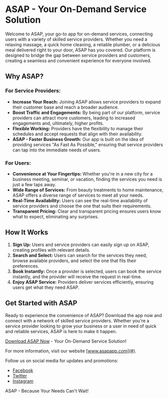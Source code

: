 # ASAP - Your On-Demand Service Solution

Welcome to ASAP, your go-to app for on-demand services, connecting users with a variety of skilled service providers. Whether you need a relaxing massage, a quick home cleaning, a reliable plumber, or a delicious meal delivered right to your door, ASAP has you covered. Our platform is designed to bridge the gap between service providers and customers, creating a seamless and convenient experience for everyone involved.

## Why ASAP?

### For Service Providers:
- **Increase Your Reach:** Joining ASAP allows service providers to expand their customer base and reach a broader audience.
- **Boost Traffic and Engagements:** By being part of our platform, service providers can attract more customers, leading to increased engagements and, ultimately, higher profits.
- **Flexible Working:** Providers have the flexibility to manage their schedules and accept requests that align with their availability.
- **ASAP - Faster Business Growth:** Our app is built on the idea of providing services "As Fast As Possible," ensuring that service providers can tap into the immediate needs of users.

### For Users:
- **Convenience at Your Fingertips:** Whether you're in a new city for a business meeting, seminar, or vacation, finding the services you need is just a few taps away.
- **Wide Range of Services:** From beauty treatments to home maintenance, ASAP offers a diverse range of services to meet all your needs.
- **Real-Time Availability:** Users can see the real-time availability of service providers and choose the one that suits their requirements.
- **Transparent Pricing:** Clear and transparent pricing ensures users know what to expect, eliminating any surprises.

## How It Works

1. **Sign Up:** Users and service providers can easily sign up on ASAP, creating profiles with relevant details.
2. **Search and Select:** Users can search for the services they need, browse available providers, and select the one that fits their preferences.
3. **Book Instantly:** Once a provider is selected, users can book the service instantly, and the provider will receive the request in real-time.
4. **Enjoy ASAP Service:** Providers deliver services efficiently, ensuring users get what they need ASAP.

## Get Started with ASAP

Ready to experience the convenience of ASAP? Download the app now and connect with a network of skilled service providers. Whether you're a service provider looking to grow your business or a user in need of quick and reliable services, ASAP is here to make it happen.

[Download ASAP Now](#) - Your On-Demand Service Solution!

For more information, visit our website [www.asapapp.com](#).

Follow us on social media for updates and promotions:
- [Facebook](#)
- [Twitter](#)
- [Instagram](#)

ASAP - Because Your Needs Can't Wait!
